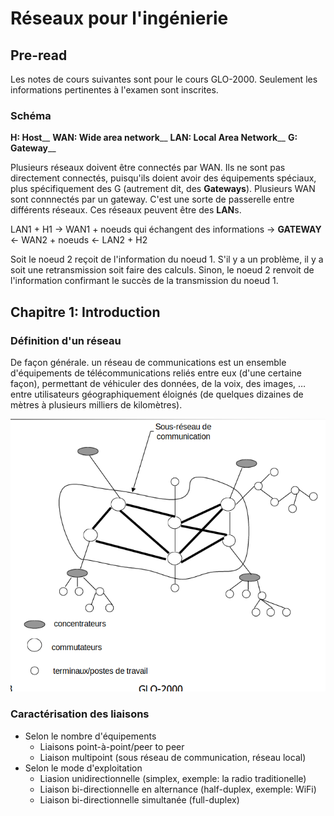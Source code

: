 # Réseaux pour l'ingénierie

## Pre-read

Les notes de cours suivantes sont pour le cours GLO-2000. Seulement les informations pertinentes à l'examen sont inscrites.

### Schéma

**H: Host**__
**WAN: Wide area network**__
**LAN: Local Area Network**__
**G: Gateway**__

Plusieurs réseaux doivent être connectés par WAN. Ils ne sont pas directement connectés, puisqu'ils doient avoir des équipements spéciaux, plus spécifiquement des G (autrement dit, des **Gateways**). Plusieurs WAN sont connnectés par un gateway. C'est une sorte de passerelle entre différents réseaux. Ces réseaux peuvent être des **LAN**s.

LAN1 + H1   ->  WAN1 + noeuds qui échangent des informations -> **GATEWAY** <-  WAN2 + noeuds   <-  LAN2 + H2

Soit le noeud 2 reçoit de l'information du noeud 1. S'il y a un problème, il y a soit une retransmission soit faire des calculs. Sinon, le noeud 2 renvoit de l'information confirmant le succès de la transmission du noeud 1.

## Chapitre 1: Introduction

### Définition d'un réseau

De façon générale. un réseau de communications est un ensemble d'équipements de télécommunications reliés entre eux (d'une certaine façon), permettant de véhiculer des données, de la voix, des images, … entre utilisateurs géographiquement éloignés (de quelques dizaines de mètres à plusieurs milliers de kilomètres).

![Schéma général de réseau](/schema_general.png)

### Caractérisation des liaisons
- Selon le nombre d'équipements
    - Liaisons point-à-point/peer to peer
    - Liaison multipoint (sous réseau de communication, réseau local)
- Selon le mode d'exploitation
    - Liasion unidirectionnelle (simplex, exemple: la radio traditionelle)
    - Liaison bi-directionnelle en alternance (half-duplex, exemple: WiFi)
    - Liaison bi-directionnelle simultanée (full-duplex)
